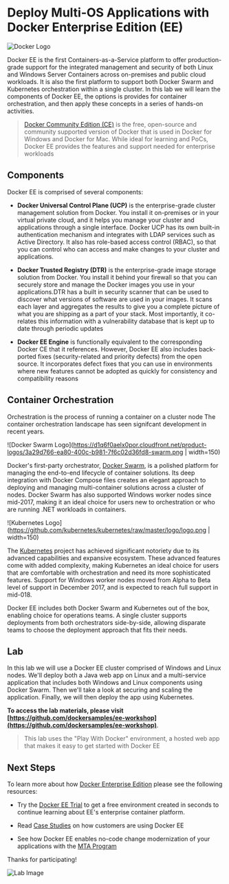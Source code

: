 # Deploy Multi-OS Applications with Docker Enterprise Edition (EE)

![Docker Logo](https://www.docker.com/sites/default/files/horizontal.png)

Docker EE is the first Containers-as-a-Service platform to offer production-grade support for the integrated management and security of both Linux and Windows Server Containers across on-premises and public cloud workloads. It is also the first platform to support both Docker Swarm and Kubernetes orchestration within a single cluster. In this lab we will learn the components of Docker EE, the options is provides for container orchestration, and then apply these concepts in a series of hands-on activities.

> [Docker Community Edition (CE)](https://www.docker.com/community-edition) is the free, open-source and community supported version of Docker that is used in Docker for Windows and Docker for Mac. While ideal for learning and PoCs, Docker EE provides the features and support needed for enterprise workloads

## Components

Docker EE is comprised of several components:

* **Docker Universal Control Plane (UCP)** is the enterprise-grade cluster management solution from Docker. You install it on-premises or in your virtual private cloud, and it helps you manage your cluster and applications through a single interface. Docker UCP has its own built-in authentication mechanism and integrates with LDAP services such as Active Directory. It also has role-based access control (RBAC), so that you can control who can access and make changes to your cluster and applications.

* **Docker Trusted Registry (DTR)** is the enterprise-grade image storage solution from Docker. You install it behind your firewall so that you can securely store and manage the Docker images you use in your applications.DTR has a built in security scanner that can be used to discover what versions of software are used in your images. It scans each layer and aggregates the results to give you a complete picture of what you are shipping as a part of your stack. Most importantly, it co-relates this information with a vulnerability database that is kept up to date through periodic updates

* **Docker EE Engine** is functionally equivalent to the corresponding Docker CE that it references. However, Docker EE also includes back-ported fixes (security-related and priority defects) from the open source. It incorporates defect fixes that you can use in environments where new features cannot be adopted as quickly for consistency and compatibility reasons

## Container Orchestration

Orchestration is the process of running a container on a cluster node The container orchestration landscape has seen signifcant development in recent years. 

![Docker Swarm Logo](https://d1q6f0aelx0por.cloudfront.net/product-logos/3a29d766-ea80-400c-b981-7f6c02d36fd8-swarm.png | width=150)

Docker's first-party orchestrator, [Docker Swarm](https://docs.docker.com/engine/swarm/), is a polished platform for managing the end-to-end lifecycle of container solutions. Its deep integration with Docker Compose files creates an elegant approach to deploying and managing multi-container solutions across a cluster of nodes. Docker Swarm has also supported Windows worker nodes since mid-2017, making it an ideal choice for users new to orchestration or who are running .NET workloads in containers. 

![Kubernetes Logo](https://github.com/kubernetes/kubernetes/raw/master/logo/logo.png | width=150)

The [Kubernetes](https://kubernetes.io/) project has achieved significant notoriety due to its advanced capabilities and expansive ecosystem. These advanced features come with added complexity, making Kubernetes an ideal choice for users that are comfortable with orchestration and need its more sophisticated features. Support for Windows worker nodes moved from Alpha to Beta level of support in December 2017, and is expected to reach full support in mid-018. 

Docker EE includes both Docker Swarm and Kubernetes out of the box, enabling choice for operations teams. A single cluster supports deployments from both orchestrators side-by-side, allowing disparate teams to choose the deployment approach that fits their needs.

## Lab

In this lab we will use a Docker EE cluster comprised of Windows and Linux nodes. We'll deploy both a Java web app on Linux and a multi-service application that includes both Windows and Linux components using Docker Swarm. Then we'll take a look at securing and scaling the application. Finally, we will then deploy the app using Kubernetes.

**To access the lab materials, please visit [https://github.com/dockersamples/ee-workshop](https://github.com/dockersamples/ee-workshop)**.

> This lab uses the "Play With Docker" environment, a hosted web app that makes it easy to get started with Docker EE

## Next Steps
To learn more about how [Docker Enterprise Edition](https://www.docker.com/enterprise-edition) please see the following resources:

* Try the [Docker EE Trial](https://trial.docker.com/) to get a free environment created in seconds to continue learning about EE's enterprise container platform.

* Read [Case Studies](https://www.docker.com/customers) on how customers are using Docker EE

* See how Docker EE enables no-code change modernization of your applications with the [MTA Program](https://goto.docker.com/MTAkit.html)

Thanks for participating!

![Lab Image](https://pbs.twimg.com/media/DRoobW4UEAAf-Vp.jpg)



